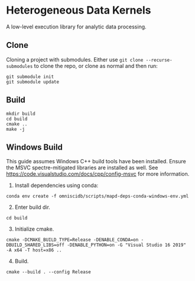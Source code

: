 # Heterogeneous Data Kernels

A low-level execution library for analytic data processing. 

## Clone

Cloning a project with submodules. Either use `git clone --recurse-submodules` to clone the repo, or clone as normal and then run:

```
git submodule init
git submodule update
```

## Build

```
mkdir build
cd build
cmake ..
make -j
```

## Windows Build

This guide assumes Windows C++ build tools have been installed. Ensure the MSVC spectre-mitigated libraries are installed as well. See https://code.visualstudio.com/docs/cpp/config-msvc for more information. 

1. Install dependencies using conda:
```
conda env create -f omniscidb/scripts/mapd-deps-conda-windows-env.yml
```
2. Enter build dir.
```
cd build
```
3. Initialize cmake. 
```
cmake -DCMAKE_BUILD_TYPE=Release -DENABLE_CONDA=on -DBUILD_SHARED_LIBS=off -DENABLE_PYTHON=on -G "Visual Studio 16 2019"  -A x64 -T host=x86 ..
```
4. Build.
```
cmake --build . --config Release
```